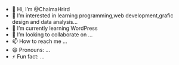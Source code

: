 - 👋 Hi, I’m @ChaimaHrird
- 👀 I’m interested in learning programming,web development,grafic design and data analysis...
- 🌱 I’m currently learning WordPress
- 💞️ I’m looking to collaborate on ...
- 📫 How to reach me ...
- 😄 Pronouns: ...
- ⚡ Fun fact: ...

<!---
ChaimaHrird/ChaimaHrird is a ✨ special ✨ repository because its `README.md` (this file) appears on your GitHub profile.
You can click the Preview link to take a look at your changes.
--->
